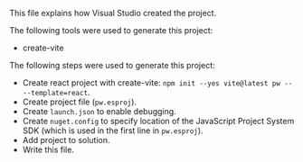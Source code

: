 This file explains how Visual Studio created the project.

The following tools were used to generate this project:
- create-vite

The following steps were used to generate this project:
- Create react project with create-vite: `npm init --yes vite@latest pw -- --template=react`.
- Create project file (`pw.esproj`).
- Create `launch.json` to enable debugging.
- Create `nuget.config` to specify location of the JavaScript Project System SDK (which is used in the first line in `pw.esproj`).
- Add project to solution.
- Write this file.
